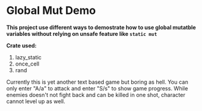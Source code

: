 # Global Mut Demo

**This project use different ways to demostrate how to use global mutatble variables without relying on unsafe feature like `static mut`**

**Crate used:**
1. lazy_static
2. once_cell
3. rand

Currently this is yet another text based game but boring as hell. You can only enter "A/a" to attack and enter "S/s" to show game progress.
While enemies doesn't not fight back and can be killed in one shot, character cannot level up as well.
